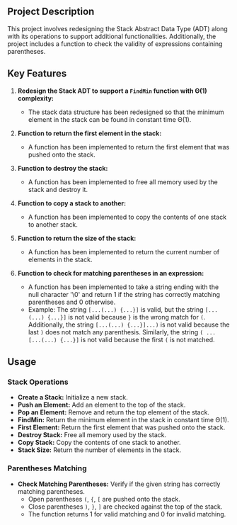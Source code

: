 ## Project Description

This project involves redesigning the Stack Abstract Data Type (ADT) along with its operations to support additional functionalities. Additionally, the project includes a function to check the validity of expressions containing parentheses.

## Key Features

1. **Redesign the Stack ADT to support a `FindMin` function with Θ(1) complexity:**
   - The stack data structure has been redesigned so that the minimum element in the stack can be found in constant time Θ(1).

2. **Function to return the first element in the stack:**
   - A function has been implemented to return the first element that was pushed onto the stack.

3. **Function to destroy the stack:**
   - A function has been implemented to free all memory used by the stack and destroy it.

4. **Function to copy a stack to another:**
   - A function has been implemented to copy the contents of one stack to another stack.

5. **Function to return the size of the stack:**
   - A function has been implemented to return the current number of elements in the stack.

6. **Function to check for matching parentheses in an expression:**
   - A function has been implemented to take a string ending with the null character '\0' and return 1 if the string has correctly matching parentheses and 0 otherwise.
   - Example: The string `[...(...) {...}]` is valid, but the string `[...(...) {...}]` is not valid because `}` is the wrong match for `(`. Additionally, the string `[...(...) {...}]...)` is not valid because the last `)` does not match any parenthesis. Similarly, the string `( ... [...(...) {...}]` is not valid because the first `(` is not matched.
   
## Usage

### Stack Operations

- **Create a Stack:** Initialize a new stack.
- **Push an Element:** Add an element to the top of the stack.
- **Pop an Element:** Remove and return the top element of the stack.
- **FindMin:** Return the minimum element in the stack in constant time Θ(1).
- **First Element:** Return the first element that was pushed onto the stack.
- **Destroy Stack:** Free all memory used by the stack.
- **Copy Stack:** Copy the contents of one stack to another.
- **Stack Size:** Return the number of elements in the stack.

### Parentheses Matching

- **Check Matching Parentheses:** Verify if the given string has correctly matching parentheses.
  - Open parentheses `(`, `{`, `[` are pushed onto the stack.
  - Close parentheses `)`, `}`, `]` are checked against the top of the stack.
  - The function returns 1 for valid matching and 0 for invalid matching.
